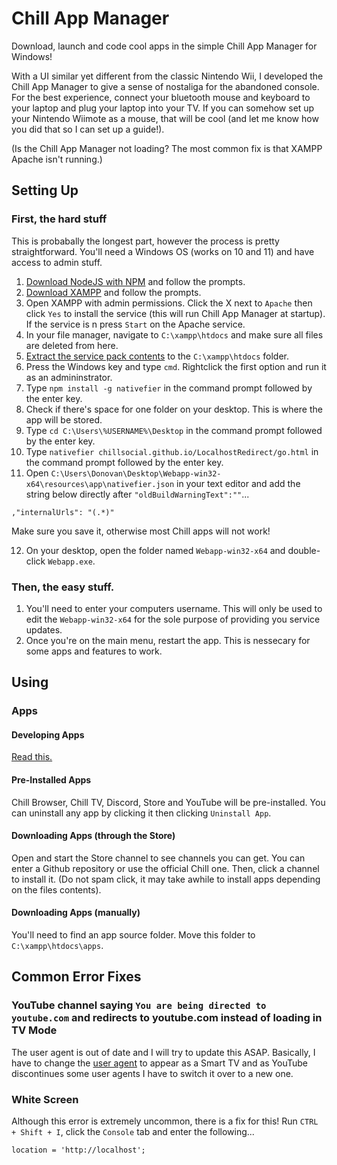 # Chill App Manager
Download, launch and code cool apps in the simple Chill App Manager for Windows! 

With a UI similar yet different from the classic Nintendo Wii, I developed the Chill App Manager to give a sense of nostaliga for the abandoned console. For the best experience, connect your bluetooth mouse and keyboard to your laptop and plug your laptop into your TV. If you can somehow set up your Nintendo Wiimote as a mouse, that will be cool (and let me know how you did that so I can set up a guide!).

(Is the Chill App Manager not loading? The most common fix is that XAMPP Apache isn't running.)
## Setting Up
### First, the hard stuff
This is probabally the longest part, however the process is pretty straightforward. You'll need a Windows OS (works on 10 and 11) and have access to admin stuff.
1. [Download NodeJS with NPM](https://nodejs.org/en/download/) and follow the prompts.
2. [Download XAMPP](https://www.apachefriends.org/download.html) and follow the prompts.
3. Open XAMPP with admin permissions. Click the X next to `Apache` then click `Yes` to install the service (this will run Chill App Manager at startup). If the service is n press `Start` on the Apache service.
5. In your file manager, navigate to `C:\xampp\htdocs` and make sure all files are deleted from here.
6. [Extract the service pack contents](https://github.com/chillsocial/ChillAppManager/raw/main/servicepack.zip) to the `C:\xampp\htdocs` folder.
7. Press the Windows key and type `cmd`. Rightclick the first option and run it as an admininstrator.
8. Type `npm install -g nativefier` in the command prompt followed by the enter key.
9. Check if there's space for one folder on your desktop. This is where the app will be stored.
10. Type `cd C:\Users\%USERNAME%\Desktop` in the command prompt followed by the enter key.
11. Type `nativefier chillsocial.github.io/LocalhostRedirect/go.html` in the command prompt followed by the enter key.
12. Open `C:\Users\Donovan\Desktop\Webapp-win32-x64\resources\app\nativefier.json` in your text editor and add the string below directly after `"oldBuildWarningText":""`...
```
,"internalUrls": "(.*)"
```
Make sure you save it, otherwise most Chill apps will not work!


12. On your desktop, open the folder named `Webapp-win32-x64` and double-click `Webapp.exe`.

### Then, the easy stuff.
1. You'll need to enter your computers username. This will only be used to edit the `Webapp-win32-x64` for the sole purpose of providing you service updates.
2. Once you're on the main menu, restart the app. This is nessecary for some apps and features to work.

## Using
### Apps
#### Developing Apps
[Read this.](https://github.com/chillsocial/ChillApps/blob/main/README.md)
#### Pre-Installed Apps
Chill Browser, Chill TV, Discord, Store and YouTube will be pre-installed. You can uninstall any app by clicking it then clicking `Uninstall App`.
#### Downloading Apps (through the Store)
Open and start the Store channel to see channels you can get. You can enter a Github repository or use the official Chill one. Then, click a channel to install it. (Do not spam click, it may take awhile to install apps depending on the files contents).
#### Downloading Apps (manually)
You'll need to find an app source folder. Move this folder to `C:\xampp\htdocs\apps`.
## Common Error Fixes
### YouTube channel saying `You are being directed to youtube.com` and redirects to youtube.com instead of loading in TV Mode
The user agent is out of date and I will try to update this ASAP. Basically, I have to change the [user agent](https://github.com/chillsocial/ChillAppManager/blob/main/latestUserAgent.txt) to appear as a Smart TV and as YouTube discontinues some user agents I have to switch it over to a new one.
### White Screen
Although this error is extremely uncommon, there is a fix for this! Run `CTRL + Shift + I`, click the `Console` tab and enter the following...
```
location = 'http://localhost';
```
